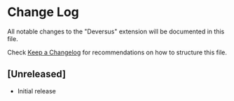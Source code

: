 # Change Log

All notable changes to the "Deversus" extension will be documented in this file.

Check [Keep a Changelog](http://keepachangelog.com/) for recommendations on how to structure this file.

## [Unreleased]

- Initial release